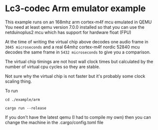 # Lc3-codec Arm emulator example

This example runs on an 168mhz arm cortex-m4f mcu emulated in QEMU
You need at least qemu version 7.0.0 installed so that you can use the netduinoplus2 mcu which has support for hardware float (FPU)

At the time of writing the virtual chip above decodes one audio frame in `3045 microseconds`
and a real 64mhz cortex-m4f nordic 52840 mcu decodes the same frame in `5432 microseconds` to give you a comparison.

The virtual chip timings are not host wall clock times but calculated by the number of virtual
cpu cycles so they are stable.

Not sure why the virtual chip is not faster but it's probably some clock scaling thing.

To run
```
cd ./example/arm

cargo run --release
```

If you don't have the latest qemu (I had to compile my own) then you can change the machine in the .cargo/config.toml file
